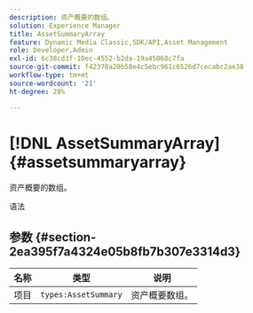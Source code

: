 ```yaml
---
description: 资产概要的数组。
solution: Experience Manager
title: AssetSummaryArray
feature: Dynamic Media Classic,SDK/API,Asset Management
role: Developer,Admin
exl-id: 6c38cd3f-10ec-4552-b2da-19a45068c7fa
source-git-commit: f42378a20b58e4c5ebc961c6526d7cecabc2ae38
workflow-type: tm+mt
source-wordcount: '21'
ht-degree: 28%

---
```


# [!DNL AssetSummaryArray]{#assetsummaryarray}

资产概要的数组。

语法

## 参数 {#section-2ea395f7a4324e05b8fb7b307e3314d3}

| 名称 | 类型 | 说明 |
|---|---|---|
| 项目 | `types:AssetSummary` | 资产概要数组。 |
